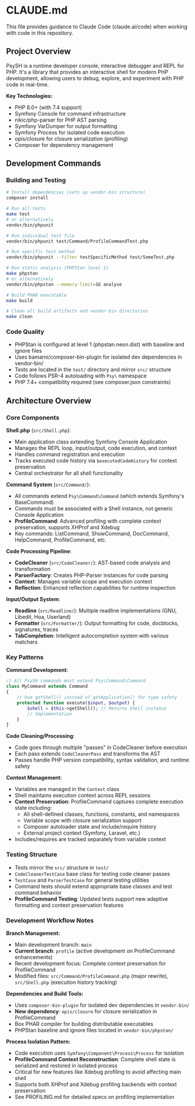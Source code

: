 # CLAUDE.md

This file provides guidance to Claude Code (claude.ai/code) when working with code in this repository.

## Project Overview

PsySH is a runtime developer console, interactive debugger and REPL for PHP. It's a library that provides an interactive shell for modern PHP development, allowing users to debug, explore, and experiment with PHP code in real-time.

**Key Technologies:**
- PHP 8.0+ (with 7.4 support)
- Symfony Console for command infrastructure
- nikic/php-parser for PHP AST parsing
- Symfony VarDumper for output formatting
- Symfony Process for isolated code execution
- opis/closure for closure serialization (profiling)
- Composer for dependency management

## Development Commands

### Building and Testing
```bash
# Install dependencies (sets up vendor-bin structure)
composer install

# Run all tests
make test
# or alternatively
vendor/bin/phpunit

# Run individual test file
vendor/bin/phpunit test/Command/ProfileCommandTest.php

# Run specific test method
vendor/bin/phpunit --filter testSpecificMethod test/SomeTest.php

# Run static analysis (PHPStan level 1)
make phpstan
# or alternatively  
vendor/bin/phpstan --memory-limit=1G analyse

# Build PHAR executable
make build

# Clean all build artifacts and vendor-bin directories
make clean
```

### Code Quality
- PHPStan is configured at level 1 (phpstan.neon.dist) with baseline and ignore files
- Uses bamarni/composer-bin-plugin for isolated dev dependencies in vendor-bin/
- Tests are located in the `test/` directory and mirror `src/` structure
- Code follows PSR-4 autoloading with `Psy\` namespace
- PHP 7.4+ compatibility required (see composer.json constraints)

## Architecture Overview

### Core Components

**Shell.php** (`src/Shell.php`):
- Main application class extending Symfony Console Application
- Manages the REPL loop, input/output, code execution, and context
- Handles command registration and execution
- Tracks executed code history via `$executedCodeHistory` for context preservation
- Central orchestrator for all shell functionality

**Command System** (`src/Command/`):
- All commands extend `Psy\Command\Command` (which extends Symfony's BaseCommand)
- Commands must be associated with a Shell instance, not generic Console Application
- **ProfileCommand**: Advanced profiling with complete context preservation, supports XHProf and Xdebug
- Key commands: ListCommand, ShowCommand, DocCommand, HelpCommand, ProfileCommand, etc.

**Code Processing Pipeline**:
- **CodeCleaner** (`src/CodeCleaner/`): AST-based code analysis and transformation
- **ParserFactory**: Creates PHP-Parser instances for code parsing
- **Context**: Manages variable scope and execution context
- **Reflection**: Enhanced reflection capabilities for runtime inspection

**Input/Output System**:
- **Readline** (`src/Readline/`): Multiple readline implementations (GNU, Libedit, Hoa, Userland)
- **Formatter** (`src/Formatter/`): Output formatting for code, docblocks, signatures, traces
- **TabCompletion**: Intelligent autocompletion system with various matchers

### Key Patterns

**Command Development**:
```php
// All PsySH commands must extend Psy\Command\Command
class MyCommand extends Command
{
    // Use getShell() instead of getApplication() for type safety
    protected function execute($input, $output) {
        $shell = $this->getShell(); // Returns Shell instance
        // Implementation
    }
}
```

**Code Cleaning/Processing**:
- Code goes through multiple "passes" in CodeCleaner before execution
- Each pass extends `CodeCleanerPass` and transforms the AST
- Passes handle PHP version compatibility, syntax validation, and runtime safety

**Context Management**:
- Variables are managed in the `Context` class
- Shell maintains execution context across REPL sessions
- **Context Preservation**: ProfileCommand captures complete execution state including:
  - All shell-defined classes, functions, constants, and namespaces
  - Variable scope with closure serialization support
  - Composer autoloader state and include/require history
  - External project context (Symfony, Laravel, etc.)
- Includes/requires are tracked separately from variable context

### Testing Structure

- Tests mirror the `src/` structure in `test/`
- `CodeCleanerTestCase` base class for testing code cleaner passes
- `TestCase` and `ParserTestCase` for general testing utilities
- Command tests should extend appropriate base classes and test command behavior
- **ProfileCommand Testing**: Updated tests support new adaptive formatting and context preservation features

### Development Workflow Notes

**Branch Management:**
- Main development branch: `main` 
- **Current branch**: `profile` (active development on ProfileCommand enhancements)
- Recent development focus: Complete context preservation for ProfileCommand
- Modified files: `src/Command/ProfileCommand.php` (major rewrite), `src/Shell.php` (execution history tracking)

**Dependencies and Build Tools:**
- Uses `composer-bin-plugin` for isolated dev dependencies in `vendor-bin/`
- **New dependency**: `opis/closure` for closure serialization in ProfileCommand
- Box PHAR compiler for building distributable executables
- PHPStan baseline and ignore files located in `vendor-bin/phpstan/`

**Process Isolation Pattern:**
- Code execution uses `Symfony\Component\Process\Process` for isolation
- **ProfileCommand Context Reconstruction**: Complete shell state is serialized and restored in isolated process
- Critical for new features like Xdebug profiling to avoid affecting main shell
- Supports both XHProf and Xdebug profiling backends with context preservation
- See PROFILING.md for detailed specs on profiling implementation